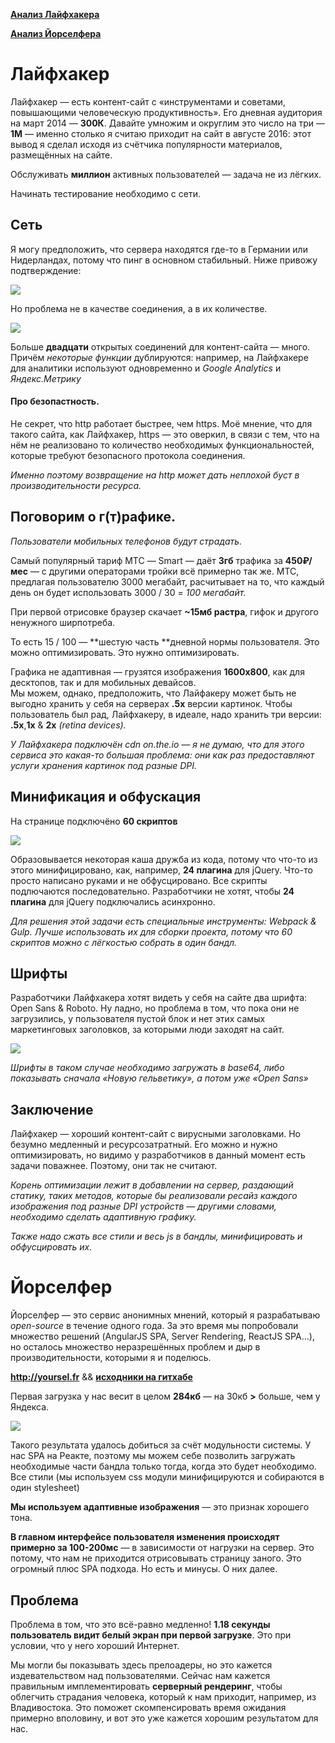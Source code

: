 

[**Анализ Лайфхакера**](https://github.com/fletcherist/ya-hmwrk-5#Лайфхакер)

[**Анализ Йорселфера**](https://github.com/fletcherist/ya-hmwrk-5#Йорселфер)



# Лайфхакер

Лайфхакер — есть контент-сайт с «инструментами и советами, повышающими человеческую продуктивность». 
Его дневная аудитория на март 2014 — **300К**.
Давайте умножим и округлим это число на три — **1М** — именно столько я считаю приходит на сайт в августе 2016: этот вывод я сделал исходя из счётчика популярности материалов, размещённых на сайте.



Обслуживать **миллион** активных пользователей — задача не из лёгких.

Начинать тестирование необходимо с сети. 



## Сеть

Я могу предположить, что сервера находятся где-то в Германии или Нидерландах, потому что пинг в основном стабильный.
Ниже привожу подтверждение:


<img src="https://pp.vk.me/c636227/v636227043/2430b/UCaOdYzn-LE.jpg">



Но проблема не в качестве соединения, а в их количестве.


<img src="https://pp.vk.me/c636227/v636227043/24301/gkvZAu5Fk9c.jpg">



Больше **двадцати** открытых соединений для контент-сайта — много.
Причём *некоторые функции* дублируются: например, на Лайфхакере для аналитики используют одновременно и *Google Analytics* и *Яндекс.Метрику*

#### Про безопастность.

Не секрет, что http работает быстрее, чем https. Моё мнение, что для такого сайта, как Лайфхакер, https — это оверкил, в связи с тем, что на нём не реализовано то количество необходимых функциональностей, которые требуют безопасного протокола соединения. 



*Именно поэтому возвращение на http может дать неплохой буст в производительности ресурса.*

## Поговорим о г(т)рафике.

*Пользователи мобильных телефонов будут страдать.*



Самый популярный тариф МТС — Smart — даёт **3гб** трафика за **450₽/мес** — с другими операторами тройки всё примерно так же.
МТС, предлагая пользователю 3000 мегабайт, расчитывает на то, что каждый день он будет использовать
3000 / 30 = *100 мегабайт.*

При первой отрисовке браузер скачает **~15мб растра**, гифок и другого ненужного ширпотреба.


То есть 15 / 100 — **шестую часть **дневной нормы пользователя. Это можно оптимизировать. Это нужно оптимизировать.



Графика не адаптивная — грузятся изображения **1600x800**, как для десктопов, так и для мобильных девайсов.  
Мы можем, однако, предположить, что Лайфакеру может быть не выгодно хранить у себя на серверах **.5x** версии картинок.
Чтобы пользователь был рад, Лайфхакеру, в идеале, надо хранить три версии: **.5x**,**1x** & **2x** *(retina devices).*


*У Лайфхакера подключён cdn on.the.io — я не думаю, что для этого сервиса это какая-то большая проблема: они как раз предоставляют услуги хранения картинок под разные DPI.*



## Минификация и обфускация

На странице подключёно **60 скриптов**

<img src="https://pp.vk.me/c636227/v636227043/24343/EgghJ5_Gn1A.jpg">

Образовывается некоторая каша дружба из кода, потому что что-то из этого минифицировано, как, например, **24 плагина** для jQuery. Что-то просто написано руками и не обфусцировано. Все скрипты подлючаются последовательно. Разработчики не хотят, чтобы **24 плагина** для jQuery подключались асинхронно.



*Для решения этой задачи есть специальные инструменты: Webpack & Gulp. Лучше использовать их для сборки проекта, потому что 60 скриптов можно с лёгкостью собрать в один бандл.*



## Шрифты

Разработчики Лайфхакера хотят видеть у себя на сайте два шрифта: Open Sans & Roboto. Ну ладно, но проблема в том, что пока они не загрузились, у пользователя пустой блок и нет этих самых маркетинговых заголовков, за которыми люди заходят на сайт.



<img src="https://pp.vk.me/c636227/v636227043/24354/fEuJsF-EJhQ.jpg">



*Шрифты в таком случае необходимо загружать в base64, либо показывать сначала «Новую гельветику», а потом уже «Open Sans»*



## Заключение

Лайфхакер — хороший контент-сайт с вирусными заголовками. Но безумно медленный и ресурсозатратный. Его можно и нужно оптимизировать, но видимо у разработчиков в данный момент есть задачи поважнее. Поэтому, они так не считают.



*Корень оптимизации лежит в добавлении на сервер, раздающий статику, таких методов, которые бы реализовали ресайз каждого изображения под разные DPI устройств — другими словами, необходимо сделать адаптивную графику.*



*Также надо сжать все стили и весь js в бандлы, минифицировать и обфусцировать их.*



# Йорселфер

Йорселфер — это сервис анонимных мнений, который я разрабатываю *open-source* в течение одного года. За это время мы попробовали множество решений (AngularJS SPA, Server Rendering, ReactJS SPA…), но осталось множество неразрешённых проблем и дыр в производительности, которыми я и поделюсь.



**http://yoursel.fr** && **[исходники на гитхабе](https://github.com/fletcherist/Yourselfr)**



Первая загрузка у нас весит в целом **284кб** — на 30кб **>** больше, чем у Яндекса.



<img src="https://pp.vk.me/c636227/v636227043/24390/AvIRDOb1BkA.jpg">



Такого результата удалось добиться за счёт модульности системы. У нас SPA на Реакте, поэтому мы можем себе позволить загружать необходимые части бандла только тогда, когда это будет необходимо. Все стили (мы используем css модули минифицируются и собираются в один stylesheet) 



**Мы используем адаптивные изображения** — это признак хорошего тона.



**В главном интерфейсе пользователя изменения происходят примерно за 100-200мс** —  в зависимости от нагрузки на сервер. Это потому, что нам не приходится отрисовывать страницу заного. Это огромный плюс SPA подхода. Но есть и минусы. О них далее.



## Проблема

Проблема в том, что это всё-равно медленно! **1.18 секунды пользователь видит белый экран при первой загрузке**. Это при условии, что у него хороший Интернет.



Мы могли бы показывать здесь прелоадеры, но это кажется издевательством над пользователями. Сейчас нам кажется правильным имплементировать **серверный рендеринг**, чтобы облегчить страдания человека, который к нам приходит, например, из Владивостока. Это поможет скомпенсировать время ожидания примерно вполовину, и вот это уже кажется хорошим результатом для нас.